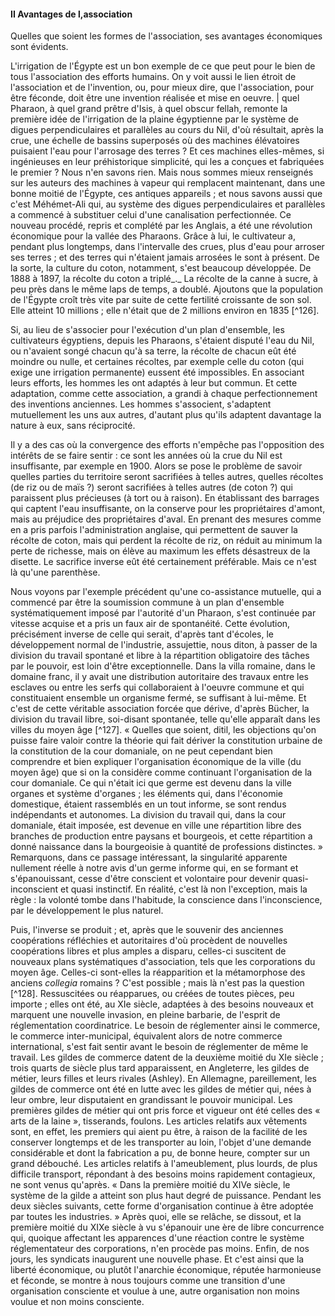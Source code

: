 #### II Avantages de l,association

Quelles que soient les formes de l'association, ses avantages économiques sont évidents.

L'irrigation de l'Égypte est un bon exemple de ce que peut pour le bien de tous l'association des efforts humains. On y voit aussi le lien étroit de l'association et de l'invention, ou, pour mieux dire, que l'association, pour être féconde, doit être une invention réalisée et mise en oeuvre. | quel Pharaon, à quel grand prêtre d'Isis, à quel obscur fellah, remonte la première idée de l'irrigation de la plaine égyptienne par le système de digues perpendiculaires et parallèles au cours du Nil, d'où résultait, après la crue, une échelle de bassins superposés où des machines élévatoires puisaient l'eau pour l'arrosage des terres ? Et ces machines elles-mêmes, si ingénieuses en leur préhistorique simplicité, qui les a conçues et fabriquées le premier ? Nous n'en savons rien. Mais nous sommes mieux renseignés sur les auteurs des machines à vapeur qui remplacent maintenant, dans une bonne moitié de l'Égypte, ces antiques appareils ; et nous savons aussi que c'est Méhémet-Ali qui, au système des digues perpendiculaires et parallèles a commencé à substituer celui d'une canalisation perfectionnée. Ce nouveau procédé, repris et complété par les Anglais, a été une révolution économique pour la vallée des Pharaons. Grâce à lui, le cultivateur a, pendant plus longtemps, dans l'intervalle des crues, plus d'eau pour arroser ses terres ; et des terres qui n'étaient jamais arrosées le sont à présent. De la sorte, la culture du coton, notamment, s'est beaucoup développée. De 1888 à 1897, la récolte du coton a triplé_._ La récolte de la canne à sucre, à peu près dans le même laps de temps, a doublé. Ajoutons que la population de l'Égypte croît très vite par suite de cette fertilité croissante de son sol. Elle atteint 10 millions ; elle n'était que de 2 millions environ en 1835  [^126].

Si, au lieu de s'associer pour l'exécution d'un plan d'ensemble, les cultivateurs égyptiens, depuis les Pharaons, s'étaient disputé l'eau du Nil, ou n'avaient songé chacun qu'à sa terre, la récolte de chacun eût été moindre ou nulle, et certaines récoltes, par exemple celle du coton (qui exige une irrigation permanente) eussent été impossibles. En associant leurs efforts, les hommes les ont adaptés à leur but commun. Et cette adaptation, comme cette association, a grandi à chaque perfectionnement des inventions anciennes. Les hommes s'associent, s'adaptent mutuellement les uns aux autres, d'autant plus qu'ils adaptent davantage la nature à eux, sans réciprocité.

Il y a des cas où la convergence des efforts n'empêche pas l'opposition des intérêts de se faire sentir : ce sont les années où la crue du Nil est insuffisante, par exemple en 1900\. Alors se pose le problème de savoir quelles parties du territoire seront sacrifiées à telles autres, quelles récoltes (de riz ou de maïs ?) seront sacrifiées à telles autres (de coton ?) qui paraissent plus précieuses (à tort ou à raison). En établissant des barrages qui captent l'eau insuffisante, on la conserve pour les propriétaires d'amont, mais au préjudice des propriétaires d'aval. En prenant des mesures comme en a pris parfois l'administration anglaise, qui permettent de sauver la récolte de coton, mais qui perdent la récolte de riz, on réduit au minimum la perte de richesse, mais on élève au maximum les effets désastreux de la disette. Le sacrifice inverse eût été certainement préférable. Mais ce n'est là qu'une parenthèse.

Nous voyons par l'exemple précédent qu'une co-assistance mutuelle, qui a commencé par être la soumission commune à un plan d'ensemble systématiquement imposé par l'autorité d'un Pharaon, s'est continuée par vitesse acquise et a pris un faux air de spontanéité. Cette évolution, précisément inverse de celle qui serait, d'après tant d'écoles, le développement normal de l'industrie, assujettie, nous diton, à passer de la division du travail spontané et libre à la répartition obligatoire des tâches par le pouvoir, est loin d'être exceptionnelle. Dans la villa romaine, dans le domaine franc, il y avait une distribution autoritaire des travaux entre les esclaves ou entre les serfs qui collaboraient à l'oeuvre commune et qui constituaient ensemble un organisme fermé, se suffisant à lui-même. Et c'est de cette véritable association forcée que dérive, d'après Bücher, la division du travail libre, soi-disant spontanée, telle qu'elle apparaît dans les villes du moyen âge [^127]. « Quelles que soient, ditil, les objections qu'on puisse faire valoir contre la théorie qui fait dériver la constitution urbaine de la constitution de la cour domaniale, on ne peut cependant bien comprendre et bien expliquer l'organisation économique de la ville (du moyen âge) que si on la considère comme continuant l'organisation de la cour domaniale. Ce qui n'était ici que germe est devenu dans la ville organes et système d'organes ; les éléments qui, dans l'économie domestique, étaient rassemblés en un tout informe, se sont rendus indépendants et autonomes. La division du travail qui, dans la cour domaniale, était imposée, est devenue en ville une répartition libre des branches de production entre paysans et bourgeois, et cette répartition a donné naissance dans la bourgeoisie à quantité de professions distinctes. » Remarquons, dans ce passage intéressant, la singularité apparente nullement réelle à notre avis d'un germe informe qui, en se formant et s'épanouissant, cesse d'être conscient et volontaire pour devenir quasi-inconscient et quasi instinctif. En réalité, c'est là non l'exception, mais la règle : la volonté tombe dans l'habitude, la conscience dans l'inconscience, par le développement le plus naturel.

Puis, l'inverse se produit ; et, après que le souvenir des anciennes coopérations réfléchies et autoritaires d'où procèdent de nouvelles coopérations libres et plus amples a disparu, celles-ci suscitent de nouveaux plans systématiques d'association, tels que les corporations du moyen âge. Celles-ci sont-elles la réapparition et la métamorphose des anciens _collegia_ romains ? C'est possible ; mais là n'est pas la question [^128]. Ressuscitées ou réapparues, ou créées de toutes pièces, peu importe ; elles ont été, au XIe siècle, adaptées à des besoins nouveaux et marquent une nouvelle invasion, en pleine barbarie, de l'esprit de réglementation coordinatrice. Le besoin de réglementer ainsi le commerce, le commerce inter-municipal, équivalent alors de notre commerce international, s'est fait sentir avant le besoin de réglementer de même le travail. Les gildes de commerce datent de la deuxième moitié du XIe siècle ; trois quarts de siècle plus tard apparaissent, en Angleterre, les gildes de métier, leurs filles et leurs rivales (Ashley). En Allemagne, pareillement, les gildes de commerce ont été en lutte avec les gildes de métier qui, nées à leur ombre, leur disputaient en grandissant le pouvoir municipal. Les premières gildes de métier qui ont pris force et vigueur ont été celles des « arts de la laine », tisserands, foulons. Les articles relatifs aux vêtements sont, en effet, les premiers qui aient pu être, à raison de la facilité de les conserver longtemps et de les transporter au loin, l'objet d'une demande considérable et dont la fabrication a pu, de bonne heure, compter sur un grand débouché. Les articles relatifs à l'ameublement, plus lourds, de plus difficile transport, répondant à des besoins moins rapidement contagieux, ne sont venus qu'après. « Dans la première moitié du XIVe siècle, le système de la gilde a atteint son plus haut degré de puissance. Pendant les deux siècles suivants, cette forme d'organisation continue à être adoptée par toutes les industries. » Après quoi, elle se relâche, se dissout, et la première moitié du XIXe siècle à vu s'épanouir une ère de libre concurrence qui, quoique affectant les apparences d'une réaction contre le système réglementateur des corporations, n'en procède pas moins. Enfin, de nos jours, les syndicats inaugurent une nouvelle phase. Et c'est ainsi que la liberté économique, ou plutôt l'anarchie économique, réputée harmonieuse et féconde, se montre à nous toujours comme une transition d'une organisation consciente et voulue à une, autre organisation non moins voulue et non moins consciente.
